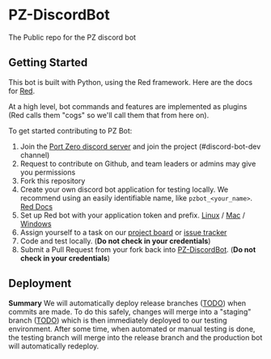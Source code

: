 # PZ-DiscordBot
The Public repo for the PZ discord bot

## Getting Started

This bot is built with Python, using the Red framework. Here are the docs for [Red](https://docs.discord.red/en/stable/index.html).

At a high level, bot commands and features are implemented as plugins (Red calls them "cogs" so we'll call them that from here on).

To get started contributing to PZ Bot:
1. Join the [Port Zero discord server](https://discord.gg/jmHWZA4vg5) and join the project (#discord-bot-dev channel)
2. Request to contribute on Github, and team leaders or admins may give you permissions
3. Fork this repository
4. Create your own discord bot application for testing locally. We recommend using an easily identifiable name, like `pzbot_<your_name>`. [Red Docs](https://docs.discord.red/en/stable/bot_application_guide.html)
5. Set up Red bot with your application token and prefix. [Linux](https://docs.discord.red/en/stable/install_linux_mac.html#installing-red) / [Mac](https://docs.discord.red/en/stable/install_linux_mac.html#installing-red) / [Windows](https://docs.discord.red/en/stable/install_windows.html)
6. Assign yourself to a task on our [project board](https://github.com/PortZeroGroup/PZ-DiscordBot/projects/1) or [issue tracker](https://github.com/PortZeroGroup/PZ-DiscordBot/issues)
7. Code and test locally. (**Do not check in your credentials**)
8. Submit a Pull Request from your fork back into [PZ-DiscordBot](https://github.com/PortZeroGroup/PZ-DiscordBot). (**Do not check in your credentials**)

## Deployment

**Summary**
We will automatically deploy release branches ([TODO](https://github.com/PortZeroGroup/PZ-DiscordBot/issues/8)) when commits are made. To do this safely, changes will merge into a "staging" branch ([TODO](https://github.com/PortZeroGroup/PZ-DiscordBot/issues/7)) which is then immediately deployed to our testing environment. After some time, when automated or manual testing is done, the testing branch will merge into the release branch and the production bot will automatically redeploy.
